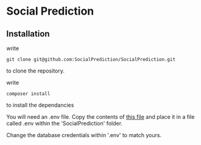 # Social Prediction

## Installation

write 

```
git clone git@github.com:SocialPrediction/SocialPrediction.git
```
to clone the repository.


write 
```
composer install
```
to install the dependancies

You will need an .env file.
Copy the contents of [this file](https://github.com/laravel/laravel/blob/master/.env.example)
and place it in a file called .env within the 'SocialPrediction' folder.

Change the database credentials within '.env' to match yours.
